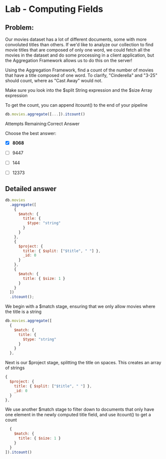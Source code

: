 # Lab - Computing Fields

## Problem:

Our movies dataset has a lot of different documents, some with more convoluted titles than others. If we'd like to analyze our collection to find movie titles that are composed of only one word, we could fetch all the movies in the dataset and do some processing in a client application, but the Aggregation Framework allows us to do this on the server!

Using the Aggregation Framework, find a count of the number of movies that have a title composed of one word. To clarify, "Cinderella" and "3-25" should count, where as "Cast Away" would not.

Make sure you look into the $split String expression and the $size Array expression

To get the count, you can append itcount() to the end of your pipeline

```javascript
db.movies.aggregate([...]).itcount()
```

Attempts Remaining:Correct Answer

Choose the best answer:

- [x] **8068**

- [ ] 9447

- [ ] 144

- [ ] 12373

## Detailed answer

```javascript
db.movies
  .aggregate([
    {
      $match: {
        title: {
          $type: "string"
        }
      }
    },
    {
      $project: {
        title: { $split: ["$title", " "] },
        _id: 0
      }
    },
    {
      $match: {
        title: { $size: 1 }
      }
    }
  ])
  .itcount();
```

We begin with a \$match stage, ensuring that we only allow movies where the title is a string

```javascript
db.movies.aggregate([
  {
    $match: {
      title: {
        $type: "string"
      }
    }
  },
```

Next is our \$project stage, splitting the title on spaces. This creates an array of strings

```javascript
{
  $project: {
    title: { $split: ["$title", " "] },
    _id: 0
  }
},
```

We use another \$match stage to filter down to documents that only have one element in the newly computed title field, and use itcount() to get a count

```javascript
  {
    $match: {
      title: { $size: 1 }
    }
  }
]).itcount()
```
